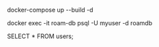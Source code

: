 docker-compose up --build -d

docker exec -it roam-db psql -U myuser -d roamdb

SELECT * FROM users;